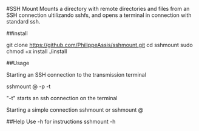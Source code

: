 #SSH Mount
Mounts a directory with remote directories and files from an SSH connection ultilizando sshfs, and opens a terminal in connection with standard ssh.



##install

  git clone https://github.com/PhilippeAssis/sshmount.git
  cd sshmount
  sudo chmod +x install
  ./install

##Usage

Starting an SSH connection to the transmission terminal

  sshmount <user>@<server> <serverDirectory> -p <password> -t

"-t" starts an ssh connection on the terminal

Starting a simple connection
  sshmount <server> <user>
or
  sshmount <user>@<server>


##Help
Use -h for instructions
  sshmount -h

